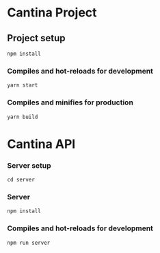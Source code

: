# Cantina Project

## Project setup
```
npm install
```

### Compiles and hot-reloads for development
```
yarn start
```

### Compiles and minifies for production
```
yarn build
```

# Cantina API

### Server setup
```
cd server
```

### Server
```
npm install
```

### Compiles and hot-reloads for development
```
npm run server
```
